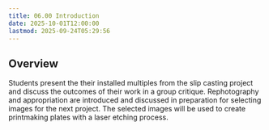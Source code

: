 ```yaml
---
title: 06.00 Introduction
date: 2025-10-01T12:00:00
lastmod: 2025-09-24T05:29:56
---
```


## Overview

Students present the their installed multiples from the slip casting project and discuss the outcomes of their work in a group critique. Rephotography and appropriation are introduced and discussed in preparation for selecting images for the next project. The selected images will be used to create printmaking plates with a laser etching process.
